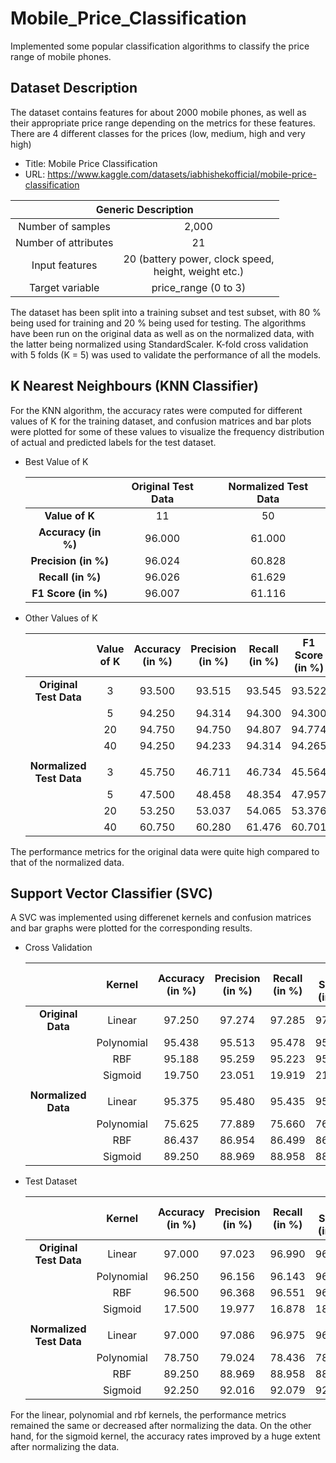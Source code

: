 # Mobile_Price_Classification
Implemented some popular classification algorithms to classify the price range of mobile phones.

## Dataset Description
The dataset contains features for about 2000 mobile phones, as well as their appropriate price range depending on the metrics for these features. There are 4 different classes for the prices (low, medium, high and very high)
* Title: Mobile Price Classification
* URL: https://www.kaggle.com/datasets/iabhishekofficial/mobile-price-classification
<table>
<thead>
  <tr>
    <th align="center" colspan="2">Generic Description</th>
  </tr>
</thead>
<tbody>
  <tr>
    <td align="center">Number of samples</td>
    <td align="center">2,000</td>
  </tr>
  <tr>
    <td align="center">Number of attributes</td>
    <td align="center">21</td>
  </tr>
  <tr>
    <td align="center">Input features</td>
    <td align="center">20 (battery power, clock speed, <br> height, weight etc.)</td>
  </tr>
  <tr>
    <td align="center">Target variable</td>
    <td align="center">price_range (0 to 3)</td>
  </tr>
</tbody>
</table>

The dataset has been split into a training subset and test subset, with 80 % being used for training and 20 % being used for testing. The algorithms have been run on the original data as well as on the normalized data, with the latter being normalized using StandardScaler. K-fold cross validation with 5 folds (K = 5) was used to validate the performance of all the models.

## K Nearest Neighbours (KNN Classifier)
For the KNN algorithm, the accuracy rates were computed for different values of K for the training dataset, and confusion matrices and bar plots were plotted for some of these values to visualize the frequency distribution of actual and predicted labels for the test dataset.
* Best Value of K
  <table>
  <thead>
    <tr>
      <th align="center"></th>
      <th align="center">Original Test Data</th>
      <th align="center">Normalized Test Data</th>
    </tr>
  </thead>
  <tbody>
    <tr>
      <td align="center"><strong>Value of K</strong></td>
      <td align="center">11</td>
      <td align="center">50</td>
    </tr>
    <tr>
      <td align="center"><strong>Accuracy (in %)</strong></td>
      <td align="center">96.000</td>
      <td align="center">61.000</td>
    </tr>
    <tr>
      <td align="center"><strong>Precision (in %)</strong></td>
      <td align="center">96.024</td>
      <td align="center">60.828</td>
    </tr>
    <tr>
      <td align="center"><strong>Recall (in %)</strong></td>
      <td align="center">96.026</td>
      <td align="center">61.629</td>
    </tr>
    <tr>
      <td align="center"><strong>F1 Score (in %)</strong></td>
      <td align="center">96.007</td>
      <td align="center">61.116</td>
    </tr>
  </tbody>
  </table>
* Other Values of K
  <table>
  <thead>
    <tr>
      <th align="center"></th>
      <th align="center">Value of K</th>
      <th align="center">Accuracy (in %)</th>
      <th align="center">Precision (in %)</th>
      <th align="center">Recall (in %)</th>
      <th align="center">F1 Score (in %)</th>
    </tr>
  </thead>
  <tbody>
    <tr>
      <td align="center"><strong>Original Test Data</strong></td>
      <td align="center">3</td>
      <td align="center">93.500</td>
      <td align="center">93.515</td>
      <td align="center">93.545</td>
      <td align="center">93.522</td>
    </tr>
    <tr>
      <td align="center"></td>
      <td align="center">5</td>
      <td align="center">94.250</td>
      <td align="center">94.314</td>
      <td align="center">94.300</td>
      <td align="center">94.300</td>
    </tr>
    <tr>
      <td align="center"></td>
      <td align="center">20</td>
      <td align="center">94.750</td>
      <td align="center">94.750</td>
      <td align="center">94.807</td>
      <td align="center">94.774</td>
    </tr>
    <tr>
      <td align="center"></td>
      <td align="center">40</td>
      <td align="center">94.250</td>
      <td align="center">94.233</td>
      <td align="center">94.314</td>
      <td align="center">94.265</td>
    </tr>
    <tr>
      <td align="center"></td>
      <td align="center"></td>
      <td align="center"></td>
      <td align="center"></td>
      <td align="center"></td>
      <td align="center"></td>
    </tr>
    <tr>
      <td align="center"><strong>Normalized Test Data</strong></td>
      <td align="center">3</td>
      <td align="center">45.750</td>
      <td align="center">46.711</td>
      <td align="center">46.734</td>
      <td align="center">45.564</td>
    </tr>
    <tr>
      <td align="center"></td>
      <td align="center">5</td>
      <td align="center">47.500</td>
      <td align="center">48.458</td>
      <td align="center">48.354</td>
      <td align="center">47.957</td>
    </tr>
    <tr>
      <td align="center"></td>
      <td align="center">20</td>
      <td align="center">53.250</td>
      <td align="center">53.037</td>
      <td align="center">54.065</td>
      <td align="center">53.376</td>
    </tr>
    <tr>
      <td align="center"></td>
      <td align="center">40</td>
      <td align="center">60.750</td>
      <td align="center">60.280</td>
      <td align="center">61.476</td>
      <td align="center">60.701</td>
    </tr>
  </tbody>
  </table>
The performance metrics for the original data were quite high compared to that of the normalized data.

## Support Vector Classifier (SVC)
A SVC was implemented using differenet kernels and confusion matrices and bar graphs were plotted for the corresponding results.
* Cross Validation
  <table>
  <thead>
    <tr>
      <th align="center"></th>
      <th align="center">Kernel</th>
      <th align="center">Accuracy (in %)</th>
      <th align="center">Precision (in %)</th>
      <th align="center">Recall (in %)</th>
      <th align="center">F1 Score (in %)</th>
    </tr>
  </thead>
  <tbody>
    <tr>
      <td align="center"><strong>Original Data</strong></td>
      <td align="center">Linear</td>
      <td align="center">97.250</td>
      <td align="center">97.274</td>
      <td align="center">97.285</td>
      <td align="center">97.264</td>
    </tr>
    <tr>
      <td align="center"></td>
      <td align="center">Polynomial</td>
      <td align="center">95.438</td>
      <td align="center">95.513</td>
      <td align="center">95.478</td>
      <td align="center">95.454</td>
    </tr>
    <tr>
      <td align="center"></td>
      <td align="center">RBF</td>
      <td align="center">95.188</td>
      <td align="center">95.259</td>
      <td align="center">95.223</td>
      <td align="center">95.215</td>
    </tr>
    <tr>
      <td align="center"></td>
      <td align="center">Sigmoid</td>
      <td align="center">19.750</td>
      <td align="center">23.051</td>
      <td align="center">19.919</td>
      <td align="center">21.063</td>
    </tr>
    <tr>
      <td align="center"></td>
      <td align="center"></td>
      <td align="center"></td>
      <td align="center"></td>
      <td align="center"></td>
      <td align="center"></td>
    </tr>
    <tr>
      <td align="center"><strong>Normalized Data</strong></td>
      <td align="center">Linear</td>
      <td align="center">95.375</td>
      <td align="center">95.480</td>
      <td align="center">95.435</td>
      <td align="center">95.429</td>
    </tr>
    <tr>
      <td align="center"></td>
      <td align="center">Polynomial</td>
      <td align="center">75.625</td>
      <td align="center">77.889</td>
      <td align="center">75.660</td>
      <td align="center">76.307</td>
    </tr>
    <tr>
      <td align="center"></td>
      <td align="center">RBF</td>
      <td align="center">86.437</td>
      <td align="center">86.954</td>
      <td align="center">86.499</td>
      <td align="center">86.644</td>
    </tr>
    <tr>
      <td align="center"></td>
      <td align="center">Sigmoid</td>
      <td align="center">89.250</td>
      <td align="center">88.969</td>
      <td align="center">88.958</td>
      <td align="center">88.886</td>
    </tr>
  </tbody>
  </table>
  
* Test Dataset
  <table>
  <thead>
    <tr>
      <th align="center"></th>
      <th align="center">Kernel</th>
      <th align="center">Accuracy (in %)</th>
      <th align="center">Precision (in %)</th>
      <th align="center">Recall (in %)</th>
      <th align="center">F1 Score (in %)</th>
    </tr>
  </thead>
  <tbody>
    <tr>
      <td align="center"><strong>Original Test Data</strong></td>
      <td align="center">Linear</td>
      <td align="center">97.000</td>
      <td align="center">97.023</td>
      <td align="center">96.990</td>
      <td align="center">96.920</td>
    </tr>
    <tr>
      <td align="center"></td>
      <td align="center">Polynomial</td>
      <td align="center">96.250</td>
      <td align="center">96.156</td>
      <td align="center">96.143</td>
      <td align="center">96.137</td>
    </tr>
    <tr>
      <td align="center"></td>
      <td align="center">RBF</td>
      <td align="center">96.500</td>
      <td align="center">96.368</td>
      <td align="center">96.551</td>
      <td align="center">96.439</td>
    </tr>
    <tr>
      <td align="center"></td>
      <td align="center">Sigmoid</td>
      <td align="center">17.500</td>
      <td align="center">19.977</td>
      <td align="center">16.878</td>
      <td align="center">18.141</td>
    </tr>
    <tr>
      <td align="center"></td>
      <td align="center"></td>
      <td align="center"></td>
      <td align="center"></td>
      <td align="center"></td>
      <td align="center"></td>
    </tr>
    <tr>
      <td align="center"><strong>Normalized Test Data</strong></td>
      <td align="center">Linear</td>
      <td align="center">97.000</td>
      <td align="center">97.086</td>
      <td align="center">96.975</td>
      <td align="center">96.916</td>
    </tr>
    <tr>
      <td align="center"></td>
      <td align="center">Polynomial</td>
      <td align="center">78.750</td>
      <td align="center">79.024</td>
      <td align="center">78.436</td>
      <td align="center">78.483</td>
    </tr>
    <tr>
      <td align="center"></td>
      <td align="center">RBF</td>
      <td align="center">89.250</td>
      <td align="center">88.969</td>
      <td align="center">88.958</td>
      <td align="center">88.886</td>
    </tr>
    <tr>
      <td align="center"></td>
      <td align="center">Sigmoid</td>
      <td align="center">92.250</td>
      <td align="center">92.016</td>
      <td align="center">92.079</td>
      <td align="center">92.027</td>
    </tr>
  </tbody>
  </table>

For the linear, polynomial and rbf kernels, the performance metrics remained the same or decreased after normalizing the data. On the other hand, for the sigmoid kernel, the accuracy rates improved by a huge extent after normalizing the data.
